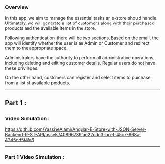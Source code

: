 <h3>Overview</h3>
In this app, we aim to manage the essential tasks an e-store should handle. Ultimately, we will generate a list of customers along with their purchased products and the available items in the store.

Following authentication, there will be two sections. Based on the email, the app will identify whether the user is an Admin or Customer and redirect them to the appropriate space.

Administrators have the authority to perform all administrative operations, including deleting and editing customer details. Regular users do not have these privileges.

On the other hand, customers can register and select items to purchase from a list of available products.

<hr>

<h2>Part 1 : <h2><h3>Video Simulation :</h3>


https://github.com/YassineAlami/Angular-E-Store-with-JSON-Server-Backend-REST-API/assets/40896739/ae22cdc3-bdef-45c7-968a-4245dd5f4fa6

<hr>

<h3>Part 1 Video Simulation :</h3>








